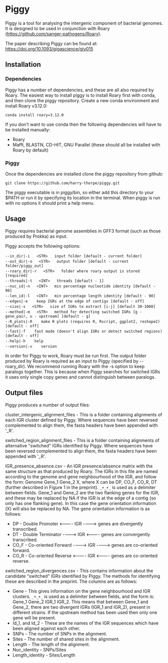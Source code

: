 # Piggy

Piggy is a tool for analysing the intergenic component of bacterial genomes. It is designed to be used in conjunction with Roary (https://github.com/sanger-pathogens/Roary).

The paper describing Piggy can be found at: https://doi.org/10.1093/gigascience/giy015

## Installation

### Dependencies

Piggy has a number of dependencies, and these are all also required by Roary. The easiest way to install piggy is to install Roary first with conda, and then clone the piggy repository. Create a new conda environment and install Roary v3.12.0:

`conda install roary=3.12.0`

If you don't want to use conda then the following dependencies will have to be installed manually:

* Roary
* Mafft, BLASTN, CD-HIT, GNU Parallel (these should all be installed with Roary by default)

### Piggy

Once the dependencies are installed clone the piggy repository from github:

`git clone https://github.com/harry-thorpe/piggy.git`

The piggy executable is in piggy/bin, so either add this directory to your $PATH or run it by specifying its location in the terminal. When piggy is run with no options it should print a help menu.

## Usage

Piggy requires bacterial genome assemblies in GFF3 format (such as those produced by Prokka) as input.

Piggy accepts the following options:

`--in_dir|-i `&emsp;` <STR> `&emsp;` input folder [default - current folder]`\
`--out_dir|-o `&emsp;` <STR> `&emsp;` output folder [default - current folder/piggy_out]`\
`--roary_dir|-r `&emsp;` <STR> `&emsp;` folder where roary output is stored [required]`\
`--threads|-t `&emsp;` <INT> `&emsp;` threads [default - 1]`\
`--nuc_id|-n `&emsp;` <INT> `&emsp;` min percentage nucleotide identity [default - 90]`\
`--len_id|-l `&emsp;` <INT> `&emsp;` min percentage length identity [default - 90]`\
`--edges|-e `&emsp;` keep IGRs at the edge of contigs [default - off]`\
`--size|-s `&emsp;` <STR> `&emsp;` size of IGRs to extract [i-j] [default 30-1000]`\
`--method|-m `&emsp;` <STR> `&emsp;` method for detecting switched IGRs [g - gene_pair, u - upstream] [default - g]`\
`--R_plots|-R `&emsp;` make R plots (requires R, Rscript, ggplot2, reshape2) [default - off]`\
`--fast|-f `&emsp;` fast mode (doesn't align IGRs or detect switched regions) [default - off]`\
`--help|-h `&emsp;` help`\
`--version|-v `&emsp;` version`

In order for Piggy to work, Roary must be run first. The output folder produced by Roary is required as an input to Piggy (specified by --roary_dir). We recommend running Roary with the -s option to keep paralogs together. This is because when Piggy searches for switched IGRs it uses only single copy genes and cannot distinguish between paralogs.

## Output files

Piggy produces a number of output files:

cluster_intergenic_alignment_files - This is a folder containing alignments of each IGR cluster defined by Piggy. Where sequences have been reversed complemented to align them, the fasta headers have been appended with '\_R'.

switched_region_alignment_files - This is a folder containing alignments of alternative "switched" IGRs identified by Piggy. Where sequences have been reversed complemented to align them, the fasta headers have been appended with '\_R'.

IGR_presence_absence.csv - An IGR presence/absence matrix with the same structure as that produced by Roary. The IGRs in this file are named according to the genome and gene neighbourhood of the IGR, and follow the form: Genome Gene_1 Gene_2 X, where X can be DP, CO_F, CO_R, DT (further described in Figure 1 in the preprint). `_+_+_` is used as a delimiter between fields. Gene_1 and Gene_2 are the two flanking genes for the IGR, and these may be replaced by NA if the IGR is at the edge of a contig (so only has one flanking gene). In this case the gene orientation information (X) will also be replaced by NA. The gene orientation information is as follows:
* DP - Double Promoter   <---- IGR ----> genes are divergently transcribed.
* DT - Double Terminator ----> IGR <---- genes are convergently transcribed.
* CO_F - Co-oriented Forward ----> IGR ----> genes are co-oriented forward.
* CO_R - Co-oriented Reverse <---- IGR <---- genes are co-oriented reverse.

switched_region_divergences.csv - This contains information about the candidate "switched" IGRs identified by Piggy. The methods for identifying these are described in the preprint. The columns are as follows:
* Gene - This gives information on the gene neighbourhood and IGR clusters. `_+_+_` is used as a delimiter between fields, and the form is: Gene_1 Gene_2 IGR_1 IGR_2. This means that between Gene_1 and Gene_2, there are two divergent IGRs (IGR_1 and IGR_2), present in different strains. If the upstream method has been used then only one gene will be present.
* Id_1, and Id_2 - These are the names of the IGR sequences which have been aligned against each other.
* SNPs - The number of SNPs in the alignment.
* Sites - The number of shared sites in the alignment.
* Length - The length of the alignment.
* Nuc_identity - SNPs/Sites
* Length_identity - Sites/Length
